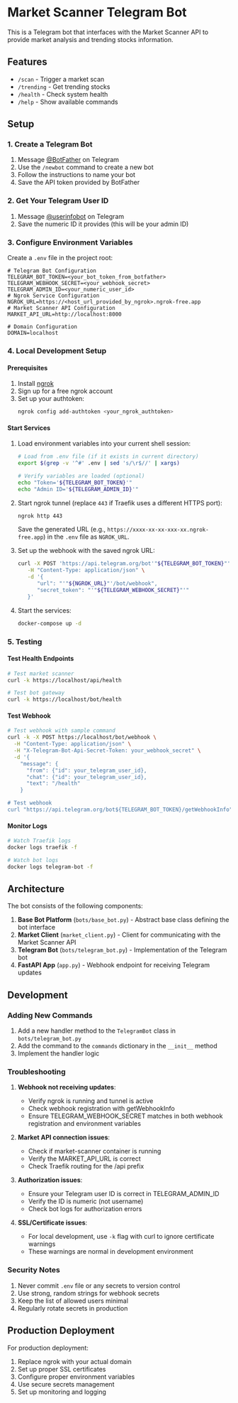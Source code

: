 # Market Scanner Telegram Bot

This is a Telegram bot that interfaces with the Market Scanner API to provide market analysis and trending stocks information.

## Features

- `/scan` - Trigger a market scan
- `/trending` - Get trending stocks
- `/health` - Check system health
- `/help` - Show available commands

## Setup

### 1. Create a Telegram Bot

1. Message [@BotFather](https://t.me/botfather) on Telegram
2. Use the `/newbot` command to create a new bot
3. Follow the instructions to name your bot
4. Save the API token provided by BotFather

### 2. Get Your Telegram User ID

1. Message [@userinfobot](https://t.me/userinfobot) on Telegram
2. Save the numeric ID it provides (this will be your admin ID)

### 3. Configure Environment Variables

Create a `.env` file in the project root:

```env
# Telegram Bot Configuration
TELEGRAM_BOT_TOKEN=<your_bot_token_from_botfather>
TELEGRAM_WEBHOOK_SECRET=<your_webhook_secret>
TELEGRAM_ADMIN_ID=<your_numeric_user_id>
# Ngrok Service Configuration
NGROK_URL=https://<host_url_provided_by_ngrok>.ngrok-free.app
# Market Scanner API Configuration
MARKET_API_URL=http://localhost:8000

# Domain Configuration
DOMAIN=localhost
```

### 4. Local Development Setup

#### Prerequisites
1. Install [ngrok](https://ngrok.com/download)
2. Sign up for a free ngrok account
3. Set up your authtoken:
   ```bash
   ngrok config add-authtoken <your_ngrok_authtoken>
   ```

#### Start Services

1. Load environment variables into your current shell session:
   ```bash
   # Load from .env file (if it exists in current directory)
   export $(grep -v '^#' .env | sed 's/\r$//' | xargs)

   # Verify variables are loaded (optional)
   echo "Token='${TELEGRAM_BOT_TOKEN}'"
   echo "Admin ID='${TELEGRAM_ADMIN_ID}'"
   ```

2. Start ngrok tunnel (replace `443` if Traefik uses a different HTTPS port):
   ```bash
   ngrok http 443
   ```
   Save the generated URL (e.g., `https://xxxx-xx-xx-xxx-xx.ngrok-free.app`) in the `.env` file as `NGROK_URL`.

3. Set up the webhook with the saved ngrok URL:
   ```bash
   curl -X POST 'https://api.telegram.org/bot'"${TELEGRAM_BOT_TOKEN}"'/setWebhook' \
      -H "Content-Type: application/json" \
      -d '{
         "url": "'"${NGROK_URL}"'/bot/webhook",
         "secret_token": "'"${TELEGRAM_WEBHOOK_SECRET}"'"
      }'
   ```

4. Start the services:
   ```bash
   docker-compose up -d
   ```

### 5. Testing

#### Test Health Endpoints
```bash
# Test market scanner
curl -k https://localhost/api/health

# Test bot gateway
curl -k https://localhost/bot/health
```

#### Test Webhook
```bash
# Test webhook with sample command
curl -k -X POST https://localhost/bot/webhook \
  -H "Content-Type: application/json" \
  -H "X-Telegram-Bot-Api-Secret-Token: your_webhook_secret" \
  -d '{
    "message": {
      "from": {"id": your_telegram_user_id},
      "chat": {"id": your_telegram_user_id},
      "text": "/health"
    }

# Test webhook
curl "https://api.telegram.org/bot${TELEGRAM_BOT_TOKEN}/getWebhookInfo"
```

#### Monitor Logs
```bash
# Watch Traefik logs
docker logs traefik -f

# Watch bot logs
docker logs telegram-bot -f
```

## Architecture

The bot consists of the following components:

1. **Base Bot Platform** (`bots/base_bot.py`) - Abstract base class defining the bot interface
2. **Market Client** (`market_client.py`) - Client for communicating with the Market Scanner API
3. **Telegram Bot** (`bots/telegram_bot.py`) - Implementation of the Telegram bot
4. **FastAPI App** (`app.py`) - Webhook endpoint for receiving Telegram updates

## Development

### Adding New Commands

1. Add a new handler method to the `TelegramBot` class in `bots/telegram_bot.py`
2. Add the command to the `commands` dictionary in the `__init__` method
3. Implement the handler logic

### Troubleshooting

1. **Webhook not receiving updates**:
   - Verify ngrok is running and tunnel is active
   - Check webhook registration with getWebhookInfo
   - Ensure TELEGRAM_WEBHOOK_SECRET matches in both webhook registration and environment variables

2. **Market API connection issues**:
   - Check if market-scanner container is running
   - Verify the MARKET_API_URL is correct
   - Check Traefik routing for the /api prefix

3. **Authorization issues**:
   - Ensure your Telegram user ID is correct in TELEGRAM_ADMIN_ID
   - Verify the ID is numeric (not username)
   - Check bot logs for authorization errors

4. **SSL/Certificate issues**:
   - For local development, use `-k` flag with curl to ignore certificate warnings
   - These warnings are normal in development environment

### Security Notes

1. Never commit `.env` file or any secrets to version control
2. Use strong, random strings for webhook secrets
3. Keep the list of allowed users minimal
4. Regularly rotate secrets in production

## Production Deployment

For production deployment:
1. Replace ngrok with your actual domain
2. Set up proper SSL certificates
3. Configure proper environment variables
4. Use secure secrets management
5. Set up monitoring and logging 